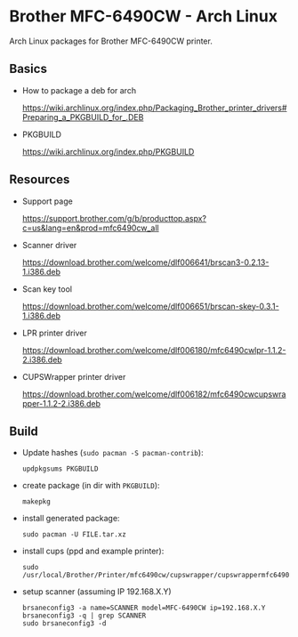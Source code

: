# Brother MFC-6490CW - Arch Linux
Arch Linux packages for Brother MFC-6490CW printer.

## Basics

* How to package a deb for arch

  https://wiki.archlinux.org/index.php/Packaging_Brother_printer_drivers#Preparing_a_PKGBUILD_for_.DEB

* PKGBUILD

  https://wiki.archlinux.org/index.php/PKGBUILD


## Resources

* Support page

  https://support.brother.com/g/b/producttop.aspx?c=us&lang=en&prod=mfc6490cw_all

* Scanner driver

  https://download.brother.com/welcome/dlf006641/brscan3-0.2.13-1.i386.deb

* Scan key tool

  https://download.brother.com/welcome/dlf006651/brscan-skey-0.3.1-1.i386.deb

* LPR printer driver

  https://download.brother.com/welcome/dlf006180/mfc6490cwlpr-1.1.2-2.i386.deb

* CUPSWrapper printer driver

  https://download.brother.com/welcome/dlf006182/mfc6490cwcupswrapper-1.1.2-2.i386.deb


## Build

* Update hashes (`sudo pacman -S pacman-contrib`):

  ```
  updpkgsums PKGBUILD
  ```

* create package (in dir with `PKGBUILD`):

  ```
  makepkg
  ```

* install generated package:

  ```
  sudo pacman -U FILE.tar.xz
  ```

* install cups (ppd and example printer):

  ```
  sudo /usr/local/Brother/Printer/mfc6490cw/cupswrapper/cupswrappermfc6490cw
  ```

* setup scanner (assuming IP 192.168.X.Y)

  ```
  brsaneconfig3 -a name=SCANNER model=MFC-6490CW ip=192.168.X.Y
  brsaneconfig3 -q | grep SCANNER
  sudo brsaneconfig3 -d
  ```


